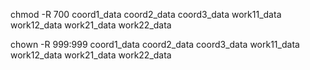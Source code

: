 chmod -R 700 coord1_data coord2_data coord3_data work11_data work12_data work21_data work22_data

chown -R 999:999 coord1_data coord2_data coord3_data work11_data work12_data work21_data work22_data